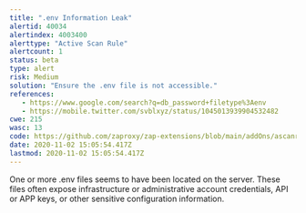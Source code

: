 ```yaml
---
title: ".env Information Leak"
alertid: 40034
alertindex: 4003400
alerttype: "Active Scan Rule"
alertcount: 1
status: beta
type: alert
risk: Medium
solution: "Ensure the .env file is not accessible."
references:
   - https://www.google.com/search?q=db_password+filetype%3Aenv
   - https://mobile.twitter.com/svblxyz/status/1045013939904532482
cwe: 215
wasc: 13
code: https://github.com/zaproxy/zap-extensions/blob/main/addOns/ascanrulesBeta/src/main/java/org/zaproxy/zap/extension/ascanrulesBeta/EnvFileScanRule.java
date: 2020-11-02 15:05:54.417Z
lastmod: 2020-11-02 15:05:54.417Z
---
```

One or more .env files seems to have been located on the server. These files often expose infrastructure or administrative account credentials, API or APP keys, or other sensitive configuration information. 
